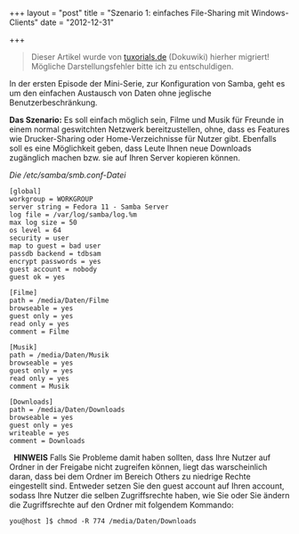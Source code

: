 +++
layout = "post"
title = "Szenario 1: einfaches File-Sharing mit Windows-Clients"
date = "2012-12-31"

+++

>
> Dieser Artikel wurde von [tuxorials.de](http://tuxorials.de) (Dokuwiki) hierher migriert!
> Mögliche Darstellungsfehler bitte ich zu entschuldigen.
>


In der ersten Episode der Mini-Serie, zur Konfiguration von Samba, geht
es um den einfachen Austausch von Daten ohne jeglische
Benutzerbeschränkung.

**Das Szenario:** Es soll einfach möglich sein, Filme und Musik für
Freunde in einem normal geswitchten Netzwerk bereitzustellen, ohne, dass
es Features wie Drucker-Sharing oder Home-Verzeichnisse für Nutzer gibt.
Ebenfalls soll es eine Möglichkeit geben, dass Leute Ihnen neue
Downloads zugänglich machen bzw. sie auf Ihren Server kopieren können.

*Die /etc/samba/smb.conf-Datei*

```
[global]
workgroup = WORKGROUP  
server string = Fedora 11 - Samba Server  
log file = /var/log/samba/log.%m  
max log size = 50  
os level = 64  
security = user  
map to guest = bad user  
passdb backend = tdbsam  
encrypt passwords = yes  
guest account = nobody  
guest ok = yes

[Filme]
path = /media/Daten/Filme 
browseable = yes 
guest only = yes 
read only = yes 
comment = Filme

[Musik]
path = /media/Daten/Musik 
browseable = yes 
guest only = yes 
read only = yes 
comment = Musik

[Downloads]
path = /media/Daten/Downloads  
browseable = yes  
guest only = yes 
writeable = yes  
comment = Downloads
```

  **HINWEIS** Falls Sie Probleme damit haben sollten, dass Ihre Nutzer
auf Ordner in der Freigabe nicht zugreifen können, liegt das
warscheinlich daran, dass bei dem Ordner im Bereich Others zu niedrige
Rechte eingestellt sind. Entweder setzen Sie den guest account auf Ihren
account, sodass Ihre Nutzer die selben Zugriffsrechte haben, wie Sie
oder Sie ändern die Zugriffsrechte auf den Ordner mit folgendem
Kommando:

```
you@host ]$ chmod -R 774 /media/Daten/Downloads
```
